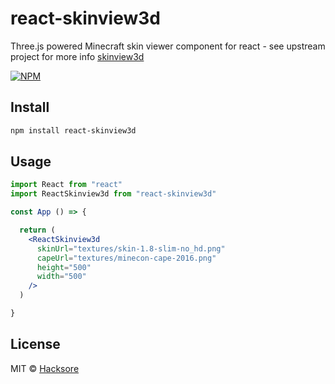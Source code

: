 # react-skinview3d

Three.js powered Minecraft skin viewer component for react - see upstream project for more info [skinview3d](https://github.com/bs-community/skinview3d)

[![NPM](https://img.shields.io/npm/v/react-skinview3d.svg)](https://www.npmjs.com/package/react-skinview3d)

## Install

```bash
npm install react-skinview3d
```

## Usage

```jsx
import React from "react"
import ReactSkinview3d from "react-skinview3d"

const App () => {

  return (
    <ReactSkinview3d
      skinUrl="textures/skin-1.8-slim-no_hd.png"
      capeUrl="textures/minecon-cape-2016.png"
      height="500"
      width="500"
    />
  )

}
```

## License

MIT © [Hacksore](https://github.com/Hacksore)
